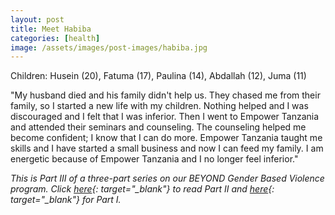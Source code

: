 ```yaml
---
layout: post
title: Meet Habiba
categories: [health]
image: /assets/images/post-images/habiba.jpg
---
```


Children: Husein (20), Fatuma (17), Paulina (14), Abdallah (12), Juma (11)

"My husband died and his family didn't help us. They chased me from their family, so I started a new life with my children. Nothing helped and I was discouraged and I felt that I was inferior. Then I went to Empower Tanzania and attended their seminars and counseling. The counseling helped me become confident; I know that I can do more. Empower Tanzania taught me skills and I have started a small business and now I can feed my family. I am energetic because of Empower Tanzania and I no longer feel inferior."

*This is Part III of a three-part series on our BEYOND Gender Based Violence program. Click [here](https://empowertz.org/health/2017/10/11/meet-bahati/){: target="_blank"} to read Part II and [here](https://empowertz.org/health/2017/10/08/meet-rahema/){: target="_blank"} for Part I.*